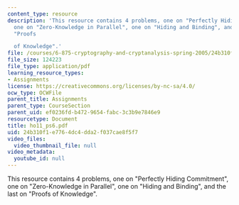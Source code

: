 ```yaml
---
content_type: resource
description: 'This resource contains 4 problems, one on "Perfectly Hiding Commitment",
  one on "Zero-Knowledge in Parallel", one on "Hiding and Binding", and the last on
  "Proofs

  of Knowledge".'
file: /courses/6-875-cryptography-and-cryptanalysis-spring-2005/24b310f1e7764dc4dda2f037cae8f5f7_ho11_ps6.pdf
file_size: 124223
file_type: application/pdf
learning_resource_types:
- Assignments
license: https://creativecommons.org/licenses/by-nc-sa/4.0/
ocw_type: OCWFile
parent_title: Assignments
parent_type: CourseSection
parent_uid: ef0236fd-b472-9654-fabc-3c3b9e7846e9
resourcetype: Document
title: ho11_ps6.pdf
uid: 24b310f1-e776-4dc4-dda2-f037cae8f5f7
video_files:
  video_thumbnail_file: null
video_metadata:
  youtube_id: null
---
```

This resource contains 4 problems, one on "Perfectly Hiding Commitment", one on "Zero-Knowledge in Parallel", one on "Hiding and Binding", and the last on "Proofs
of Knowledge".